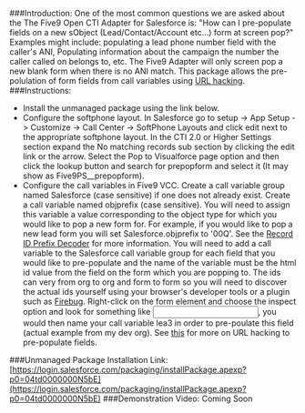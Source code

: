 ###Introduction:
One of the most common questions we are asked about the The Five9 Open CTI Adapter for Salesforce is: "How can I pre-populate fields on a new sObject (Lead/Contact/Account etc...) form at screen pop?" Examples might include: populating a lead phone number field with the caller's ANI, Populating information about the campaign the number the caller called on belongs to, etc. The Five9 Adapter will only screen pop a new blank form when there is no ANI match. This package allows the pre-polulation of form fields from call variables using [URL hacking](http://raydehler.com/cloud/clod/salesforce-url-hacking-to-prepopulate-fields-on-a-standard-page-layout.html).
###Instructions:
* Install the unmanaged package using the link below.
* Configure the softphone layout. In Salesforce go to setup -> App Setup -> Customize -> Call Center -> SoftPhone Layouts and click edit next to the appropriate softphone layout. In the CTI 2.0 or Higher Settings section expand the No matching records sub section by clicking the edit link or the arrow. Select the Pop to Visualforce page option and then click the lookup button and search for prepopform and select it (It may show as Five9PS__prepopform).
* Configure the call variables in Five9 VCC. Create a call variable group named Salesforce (case sensitive) if one does not already exist. Create a call variable named objprefix (case sensitive). You will need to assign this variable a value corresponding to the object type for which you would like to pop a new form for. For example, if you would like to pop a new lead form you will set Salesforce.objprefix to '00Q'. See the [Record ID Prefix Decoder](https://help.salesforce.com/apex/HTViewSolution?urlname=Standard-Field-Record-ID-Prefix-Decoder&language=en_US) for more information. You will need to add a call variable to the Salesforce call variable group for each field that you would like to pre-populate and the name of the variable must be the html id value from the field on the form which you are popping to. The ids can very from org to org and form to form so you will need to discover the actual ids yourself using your browser's developer tools or a plugin such as [Firebug](http://getfirebug.com/). Right-click on the form element and choose the inspect option and look for something like <input id="lea3" >, you would then name your call variable lea3 in order to pre-poulate this field (actual example from my dev org).  See [this](http://salesforce.stackexchange.com/questions/937/how-do-i-prepopulate-fields-on-a-standard-layout) for more on URL hacking to pre-populate fields. 

###Unmanaged Package Installation Link:
[https://login.salesforce.com/packaging/installPackage.apexp?p0=04td0000000N5bE](https://login.salesforce.com/packaging/installPackage.apexp?p0=04td0000000N5bE)
###Demonstration Video:
Coming Soon
